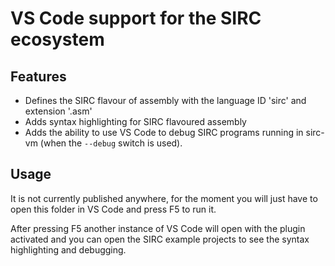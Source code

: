 # VS Code support for the SIRC ecosystem

## Features

- Defines the SIRC flavour of assembly with the language ID 'sirc' and extension '.asm'
- Adds syntax highlighting for SIRC flavoured assembly
- Adds the ability to use VS Code to debug SIRC programs running in sirc-vm (when the `--debug` switch is used).

## Usage

It is not currently published anywhere, for the moment you will just have to open
this folder in VS Code and press F5 to run it.

After pressing F5 another instance of VS Code will open with the plugin activated
and you can open the SIRC example projects to see the syntax highlighting
and debugging.

